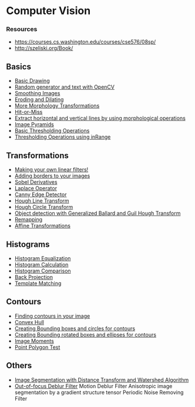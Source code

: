 # Computer Vision 


### Resources

- https://courses.cs.washington.edu/courses/cse576/08sp/
- http://szeliski.org/Book/


## Basics

- [Basic Drawing]()
- [Random generator and text with OpenCV]()
- [Smoothing Images]()
- [Eroding and Dilating]()
- [More Morphology Transformations]()
- [Hit-or-Miss]()
- [Extract horizontal and vertical lines by using morphological operations]()
- [Image Pyramids]()
- [Basic Thresholding Operations]()
- [Thresholding Operations using inRange]()

## Transformations

- [Making your own linear filters!]()
- [Adding borders to your images]()
- [Sobel Derivatives]()
- [Laplace Operator]()
- [Canny Edge Detector]()
- [Hough Line Transform]()
- [Hough Circle Transform]()
- [Object detection with Generalized Ballard and Guil Hough Transform]()
- [Remapping]()
- [Affine Transformations]()

## Histograms

- [Histogram Equalization]()
- [Histogram Calculation]()
- [Histogram Comparison]()
- [Back Projection]()
- [Template Matching]()

## Contours

- [Finding contours in your image]()
- [Convex Hull]()
- [Creating Bounding boxes and circles for contours]()
- [Creating Bounding rotated boxes and ellipses for contours]()
- [Image Moments]()
- [Point Polygon Test]()

## Others

- [Image Segmentation with Distance Transform and Watershed Algorithm]()
- [Out-of-focus Deblur Filter]()
Motion Deblur Filter
Anisotropic image segmentation by a gradient structure tensor
Periodic Noise Removing Filter
